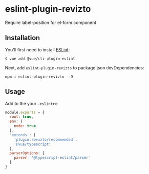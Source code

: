 # eslint-plugin-revizto

Require label-position for el-form component

## Installation

You'll first need to install [ESLint](http://eslint.org):

```
$ vue add @vue/cli-plugin-eslint
```

Next, add `eslint-plugin-revizto` to package.json devDependencies:

```
npm i eslint-plugin-revizto --D
```

## Usage

Add to the your `.eslintrc`:

```js
module.exports = {
  root: true,
  env: {
    node: true
  },
  'extends': [
    'plugin:revizto/recommended',
    '@vue/typescript'
  ],
  parserOptions: {
    parser: '@typescript-eslint/parser'
  }
}
```
